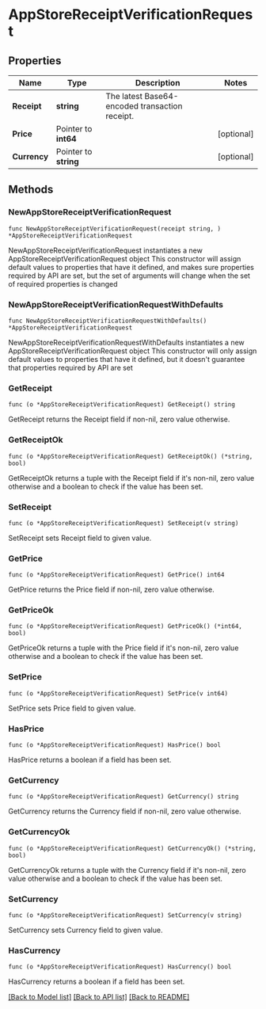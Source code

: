 # AppStoreReceiptVerificationRequest

## Properties

Name | Type | Description | Notes
------------ | ------------- | ------------- | -------------
**Receipt** | **string** | The latest Base64-encoded transaction receipt. | 
**Price** | Pointer to **int64** |  | [optional] 
**Currency** | Pointer to **string** |  | [optional] 

## Methods

### NewAppStoreReceiptVerificationRequest

`func NewAppStoreReceiptVerificationRequest(receipt string, ) *AppStoreReceiptVerificationRequest`

NewAppStoreReceiptVerificationRequest instantiates a new AppStoreReceiptVerificationRequest object
This constructor will assign default values to properties that have it defined,
and makes sure properties required by API are set, but the set of arguments
will change when the set of required properties is changed

### NewAppStoreReceiptVerificationRequestWithDefaults

`func NewAppStoreReceiptVerificationRequestWithDefaults() *AppStoreReceiptVerificationRequest`

NewAppStoreReceiptVerificationRequestWithDefaults instantiates a new AppStoreReceiptVerificationRequest object
This constructor will only assign default values to properties that have it defined,
but it doesn't guarantee that properties required by API are set

### GetReceipt

`func (o *AppStoreReceiptVerificationRequest) GetReceipt() string`

GetReceipt returns the Receipt field if non-nil, zero value otherwise.

### GetReceiptOk

`func (o *AppStoreReceiptVerificationRequest) GetReceiptOk() (*string, bool)`

GetReceiptOk returns a tuple with the Receipt field if it's non-nil, zero value otherwise
and a boolean to check if the value has been set.

### SetReceipt

`func (o *AppStoreReceiptVerificationRequest) SetReceipt(v string)`

SetReceipt sets Receipt field to given value.


### GetPrice

`func (o *AppStoreReceiptVerificationRequest) GetPrice() int64`

GetPrice returns the Price field if non-nil, zero value otherwise.

### GetPriceOk

`func (o *AppStoreReceiptVerificationRequest) GetPriceOk() (*int64, bool)`

GetPriceOk returns a tuple with the Price field if it's non-nil, zero value otherwise
and a boolean to check if the value has been set.

### SetPrice

`func (o *AppStoreReceiptVerificationRequest) SetPrice(v int64)`

SetPrice sets Price field to given value.

### HasPrice

`func (o *AppStoreReceiptVerificationRequest) HasPrice() bool`

HasPrice returns a boolean if a field has been set.

### GetCurrency

`func (o *AppStoreReceiptVerificationRequest) GetCurrency() string`

GetCurrency returns the Currency field if non-nil, zero value otherwise.

### GetCurrencyOk

`func (o *AppStoreReceiptVerificationRequest) GetCurrencyOk() (*string, bool)`

GetCurrencyOk returns a tuple with the Currency field if it's non-nil, zero value otherwise
and a boolean to check if the value has been set.

### SetCurrency

`func (o *AppStoreReceiptVerificationRequest) SetCurrency(v string)`

SetCurrency sets Currency field to given value.

### HasCurrency

`func (o *AppStoreReceiptVerificationRequest) HasCurrency() bool`

HasCurrency returns a boolean if a field has been set.


[[Back to Model list]](../README.md#documentation-for-models) [[Back to API list]](../README.md#documentation-for-api-endpoints) [[Back to README]](../README.md)


